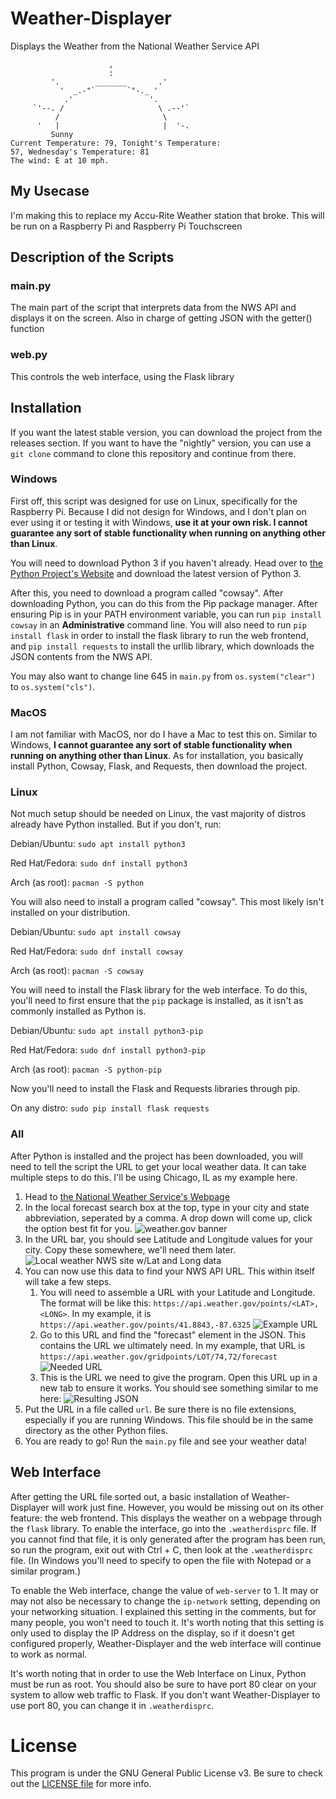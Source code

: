 # Weather-Displayer
Displays the Weather from the National Weather Service API

```
                      ,
                      :
         '.        _______       .'
           '  _.-"`       `"-._ '
            .'                 '.
     `'--. /                     \ .--'`
          /                       \
      '   |                       |  '-.
         Sunny
Current Temperature: 79, Tonight's Temperature:
57, Wednesday's Temperature: 81
The wind: E at 10 mph.
```

## My Usecase
I'm making this to replace my Accu-Rite Weather station that broke. This will be run on a Raspberry Pi and Raspberry Pi Touchscreen

## Description of the Scripts

### main.py
The main part of the script that interprets data from the NWS API and displays it on the screen. Also in charge of getting JSON with the getter() function

### web.py
This controls the web interface, using the Flask library

## Installation
If you want the latest stable version, you can download the project from the releases section. If you want to have the "nightly" version, you can use a `git clone`
command to clone this repository and continue from there.

### Windows
First off, this script was designed for use on Linux, specifically for the Raspberry Pi. Because I did not design for Windows, and I don't plan on ever using it or testing it
with Windows, **use it at your own risk. I cannot guarantee any sort of stable functionality when running on anything other than Linux**.

You will need to download Python 3 if you haven't already. Head over to [the Python Project's Website](https://www.python.org/) and download the 
latest version of Python 3. 

After this, you need to download a program called "cowsay". After downloading Python, you can do this from the Pip package manager. After ensuring Pip is 
in your PATH environment variable, you can run `pip install cowsay` in an **Administrative** command line. You will also need to run `pip install flask`
in order to install the flask library to run the web frontend, and `pip install requests` to install the urllib library, which downloads the JSON contents from the NWS API.

You may also want to change line 645 in `main.py` from `os.system("clear")` to `os.system("cls")`.

### MacOS
I am not familiar with MacOS, nor do I have a Mac to test this on. Similar to Windows, **I cannot guarantee any sort of stable functionality when running on anything other than
Linux**. As for installation, you basically install Python, Cowsay, Flask, and Requests, then download the project.

### Linux
Not much setup should be needed on Linux, the vast majority of distros already have Python installed. But if you don't, run:

Debian/Ubuntu: `sudo apt install python3`

Red Hat/Fedora: `sudo dnf install python3`

Arch (as root): `pacman -S python`



You will also need to install a program called "cowsay". This most likely isn't installed on your distribution.

Debian/Ubuntu: `sudo apt install cowsay`

Red Hat/Fedora: `sudo dnf install cowsay`

Arch (as root): `pacman -S cowsay`



You will need to install the Flask library for the web interface. To do this, you'll need to first ensure that the ```pip``` package is installed, as it isn't as commonly installed as Python is.

Debian/Ubuntu: `sudo apt install python3-pip`

Red Hat/Fedora: `sudo dnf install python3-pip`

Arch (as root): `pacman -S python-pip`



Now you'll need to install the Flask and Requests libraries through pip.

On any distro: `sudo pip install flask requests`

### All
After Python is installed and the project has been downloaded, you will need to tell the script the URL to get your local weather data. It can take 
multiple steps to do this. I'll be using Chicago, IL as my example here.

1. Head to [the National Weather Service's Webpage](https://www.weather.gov/)
2. In the local forecast search box at the top, type in your city and state abbreviation, seperated by a comma. A drop down will come up, click the 
option best fit for you.
![weather.gov banner](screenshots/search_banner.png)
3. In the URL bar, you should see Latitude and Longitude values for your city. Copy these somewhere, we'll need them later.
![Local weather NWS site w/Lat and Long data](screenshots/nws_chicago.png)
4. You can now use this data to find your NWS API URL. This within itself will take a few steps.
   1. You will need to assemble a URL with your Latitude and Longitude. The format will be like this: `https://api.weather.gov/points/<LAT>,<LONG>`.
   In my example, it is `https://api.weather.gov/points/41.8843,-87.6325`
   ![Example URL](screenshots/end_result.png)
   2. Go to this URL and find the "forecast" element in the JSON. This contains the URL we ultimately need. In my example, that URL is ```https://api.weather.gov/gridpoints/LOT/74,72/forecast```
   ![Needed URL](screenshots/forecast_url_visible.png)
   3. This is the URL we need to give the program. Open this URL up in a new tab to ensure it works. You should see something similar to me here:
   ![Resulting JSON](screenshots/URL.png)
5. Put the URL in a file called `url`. Be sure there is no file extensions, especially if you are running Windows. This file should be in the same directory as the other Python files.
6. You are ready to go! Run the `main.py` file and see your weather data!

## Web Interface
After getting the URL file sorted out, a basic installation of Weather-Displayer will work just fine. However, you would be missing out on its other feature: the
web frontend. This displays the weather on a webpage through the `flask` library. To enable the interface, go into the `.weatherdisprc` file. If you cannot find that file, it is only generated after the program has been run, so run the program, exit out with Ctrl + C, then look at the `.weatherdisprc` file. (In Windows you'll need to specify to open the file with Notepad or a similar program.)

To enable the Web interface, change the value of `web-server` to 1. It may or may not also be necessary to change the `ip-network` setting, depending on your networking situation. I explained this setting in the comments, but for many people, you won't need to touch it. It's worth noting that this setting is only used to display the IP Address on the display, so if it doesn't get configured properly, Weather-Displayer and the web interface will continue to work as normal.

It's worth noting that in order to use the Web Interface on Linux, Python must be run as root. You should also be sure to have port 80 clear on your system to allow web traffic to Flask. If you don't want Weather-Displayer to use port 80, you can change it in `.weatherdisprc`.

# License
This program is under the GNU General Public License v3. Be sure to check out the [LICENSE file](LICENSE) for more info.
